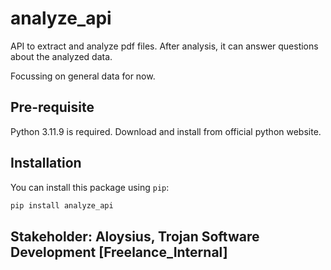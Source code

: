 # analyze_api

API to extract and analyze pdf files. After analysis, it can answer questions about the analyzed data.

Focussing on general data for now.

## Pre-requisite

Python 3.11.9 is required. Download and install from official python website.

## Installation

You can install this package using `pip`:

```bash
pip install analyze_api
```

## Stakeholder: Aloysius, Trojan Software Development [Freelance_Internal]
